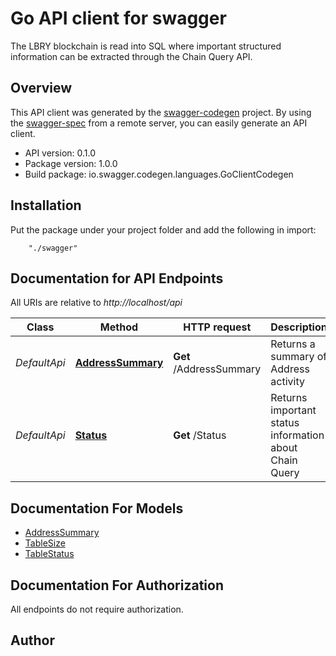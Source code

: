 # Go API client for swagger

The LBRY blockchain is read into SQL where important structured information can be extracted through the Chain Query API.

## Overview
This API client was generated by the [swagger-codegen](https://github.com/swagger-api/swagger-codegen) project.  By using the [swagger-spec](https://github.com/swagger-api/swagger-spec) from a remote server, you can easily generate an API client.

- API version: 0.1.0
- Package version: 1.0.0
- Build package: io.swagger.codegen.languages.GoClientCodegen

## Installation
Put the package under your project folder and add the following in import:
```
    "./swagger"
```

## Documentation for API Endpoints

All URIs are relative to *http://localhost/api*

Class | Method | HTTP request | Description
------------ | ------------- | ------------- | -------------
*DefaultApi* | [**AddressSummary**](docs/DefaultApi.md#addresssummary) | **Get** /AddressSummary | Returns a summary of Address activity
*DefaultApi* | [**Status**](docs/DefaultApi.md#status) | **Get** /Status | Returns important status information about Chain Query


## Documentation For Models

 - [AddressSummary](docs/AddressSummary.md)
 - [TableSize](docs/TableSize.md)
 - [TableStatus](docs/TableStatus.md)


## Documentation For Authorization

 All endpoints do not require authorization.


## Author



